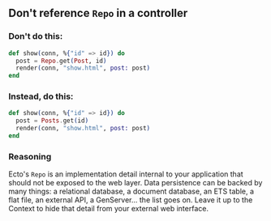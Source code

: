 ## Don't reference `Repo` in a controller

### Don't do this:

```elixir
def show(conn, %{"id" => id}) do
  post = Repo.get(Post, id)
  render(conn, "show.html", post: post)
end
```

### Instead, do this:

```elixir
def show(conn, %{"id" => id}) do
  post = Posts.get(id)
  render(conn, "show.html", post: post)
end
```

### Reasoning

Ecto's `Repo` is an implementation detail internal to your application that should not be exposed to the web layer. Data persistence can be backed by many things: a relational database, a document database, an ETS table, a flat file, an external API, a GenServer… the list goes on. Leave it up to the Context to hide that detail from your external web interface.
